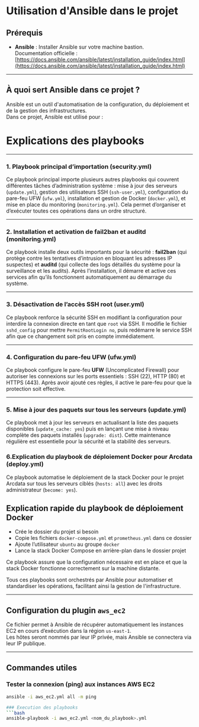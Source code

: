 # Utilisation d'Ansible dans le projet

## Prérequis

- **Ansible** : Installer Ansible sur votre machine bastion.  
  Documentation officielle : [https://docs.ansible.com/ansible/latest/installation_guide/index.html](https://docs.ansible.com/ansible/latest/installation_guide/index.html)

---

## À quoi sert Ansible dans ce projet ?

Ansible est un outil d'automatisation de la configuration, du déploiement et de la gestion des infrastructures.  
Dans ce projet, Ansible est utilisé pour :

# Explications des playbooks

---

### 1. Playbook principal d’importation (security.yml)

Ce playbook principal importe plusieurs autres playbooks qui couvrent différentes tâches d’administration système : mise à jour des serveurs (`update.yml`), gestion des utilisateurs SSH (`ssh-user.yml`), configuration du pare-feu UFW (`ufw.yml`), installation et gestion de Docker (`docker.yml`), et mise en place du monitoring (`monitoring.yml`). Cela permet d’organiser et d’exécuter toutes ces opérations dans un ordre structuré.

---

### 2. Installation et activation de fail2ban et auditd (monitoring.yml)

Ce playbook installe deux outils importants pour la sécurité : **fail2ban** (qui protège contre les tentatives d’intrusion en bloquant les adresses IP suspectes) et **auditd** (qui collecte des logs détaillés du système pour la surveillance et les audits). Après l’installation, il démarre et active ces services afin qu’ils fonctionnent automatiquement au démarrage du système.

---

### 3. Désactivation de l’accès SSH root (user.yml)

Ce playbook renforce la sécurité SSH en modifiant la configuration pour interdire la connexion directe en tant que `root` via SSH. Il modifie le fichier `sshd_config` pour mettre `PermitRootLogin no`, puis redémarre le service SSH afin que ce changement soit pris en compte immédiatement.

---

### 4. Configuration du pare-feu UFW (ufw.yml)

Ce playbook configure le pare-feu **UFW** (Uncomplicated Firewall) pour autoriser les connexions sur les ports essentiels : SSH (22), HTTP (80) et HTTPS (443). Après avoir ajouté ces règles, il active le pare-feu pour que la protection soit effective.

---

### 5. Mise à jour des paquets sur tous les serveurs (update.yml)

Ce playbook met à jour les serveurs en actualisant la liste des paquets disponibles (`update_cache: yes`) puis en lançant une mise à niveau complète des paquets installés (`upgrade: dist`). Cette maintenance régulière est essentielle pour la sécurité et la stabilité des serveurs.
### 6.Explication du playbook de déploiement Docker pour Arcdata (deploy.yml)

Ce playbook automatise le déploiement de la stack Docker pour le projet Arcdata sur tous les serveurs ciblés (`hosts: all`) avec les droits administrateur (`become: yes`).

## Explication rapide du playbook de déploiement Docker

- Crée le dossier du projet si besoin  
- Copie les fichiers `docker-compose.yml` et `prometheus.yml` dans ce dossier  
- Ajoute l’utilisateur `ubuntu` au groupe `docker`  
- Lance la stack Docker Compose en arrière-plan dans le dossier projet  

Ce playbook assure que la configuration nécessaire est en place et que la stack Docker fonctionne correctement sur la machine distante.

Tous ces playbooks sont orchestrés par Ansible pour automatiser et standardiser les opérations, facilitant ainsi la gestion de l'infrastructure.

---

## Configuration du plugin `aws_ec2`

Ce fichier permet à Ansible de récupérer automatiquement les instances EC2 en cours d’exécution dans la région `us-east-1`.  
Les hôtes seront nommés par leur IP privée, mais Ansible se connectera via leur IP publique.

---

## Commandes utiles

### Tester la connexion (ping) aux instances AWS EC2

```bash
ansible -i aws_ec2.yml all -m ping

### Execution des playbooks
```bash
ansible-playbook -i aws_ec2.yml <nom_du_playbook>.yml







